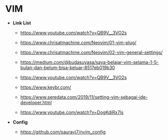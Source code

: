 # **VIM**

- **Link List**

  - https://www.youtube.com/watch?v=QB9V__3VO2s

  - https://www.chrisatmachine.com/Neovim/01-vim-plug/

  - https://www.chrisatmachine.com/Neovim/02-vim-general-settings/

  - https://medium.com/@budasuyasa/saya-belajar-vim-selama-1-5-bulan-dan-belum-bisa-keluar-8517eb019b30

  - https://www.youtube.com/watch?v=QB9V__3VO2s

  - https://www.keybr.com/

  - https://www.seredata.com/2019/11/setting-vim-sebagai-ide-developer.html
  
  - https://www.youtube.com/watch?v=DogKdiRx7ls
  
- **Config**
  - https://github.com/sauravj7/nvim_config
